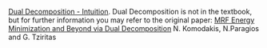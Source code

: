 [Dual Decomposition - Intuition](probabilistic_graphical_models/3.4.4-Inf-MAP-DD-Intuition.pdf). Dual Decomposition is not in the textbook, but for further information you may refer to the original paper: [MRF Energy Minimization and Beyond via Dual Decomposition](http://www.csd.uoc.gr/~komod/publications/docs/DualDecomposition_PAMI.pdf) N. Komodakis, N.Paragios and G. Tziritas

